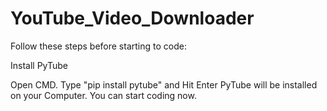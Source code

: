 # YouTube_Video_Downloader
Follow these steps before starting to code:

Install PyTube

Open CMD.
Type "pip install pytube" and Hit Enter
PyTube will be installed on your Computer.
You can start coding now.
